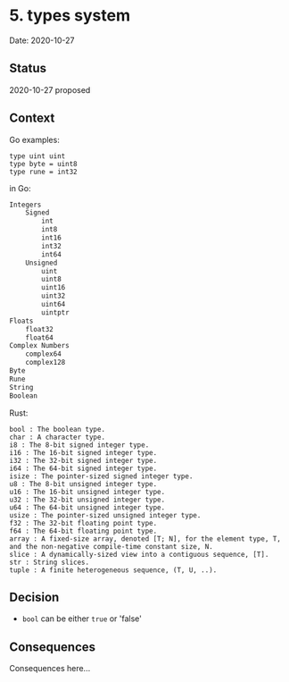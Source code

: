 # 5. types system

Date: 2020-10-27

## Status

2020-10-27 proposed

## Context

Go examples:

```golang
type uint uint
type byte = uint8
type rune = int32
```

in Go:

```markdown
Integers
    Signed
        int
        int8
        int16
        int32
        int64
    Unsigned
        uint
        uint8
        uint16
        uint32
        uint64
        uintptr
Floats
    float32
    float64
Complex Numbers
    complex64
    complex128
Byte
Rune
String
Boolean
```

Rust:

```
bool : The boolean type.
char : A character type.
i8 : The 8-bit signed integer type.
i16 : The 16-bit signed integer type.
i32 : The 32-bit signed integer type.
i64 : The 64-bit signed integer type.
isize : The pointer-sized signed integer type.
u8 : The 8-bit unsigned integer type.
u16 : The 16-bit unsigned integer type.
u32 : The 32-bit unsigned integer type.
u64 : The 64-bit unsigned integer type.
usize : The pointer-sized unsigned integer type.
f32 : The 32-bit floating point type.
f64 : The 64-bit floating point type.
array : A fixed-size array, denoted [T; N], for the element type, T, and the non-negative compile-time constant size, N.
slice : A dynamically-sized view into a contiguous sequence, [T].
str : String slices.
tuple : A finite heterogeneous sequence, (T, U, ..).
```

## Decision

 - `bool` can be either `true` or 'false'

## Consequences

Consequences here...
